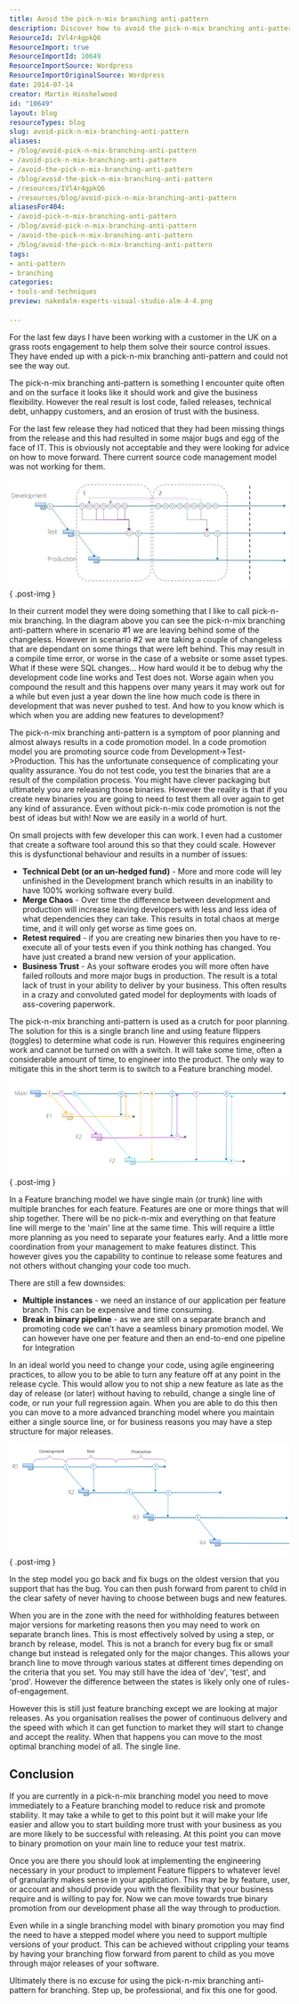 ```yaml
---
title: Avoid the pick-n-mix branching anti-pattern
description: Discover how to avoid the pick-n-mix branching anti-pattern in software development. Learn effective strategies to enhance code quality and team trust.
ResourceId: IVl4r4gpkQ6
ResourceImport: true
ResourceImportId: 10649
ResourceImportSource: Wordpress
ResourceImportOriginalSource: Wordpress
date: 2014-07-14
creator: Martin Hinshelwood
id: "10649"
layout: blog
resourceTypes: blog
slug: avoid-pick-n-mix-branching-anti-pattern
aliases:
- /blog/avoid-pick-n-mix-branching-anti-pattern
- /avoid-pick-n-mix-branching-anti-pattern
- /avoid-the-pick-n-mix-branching-anti-pattern
- /blog/avoid-the-pick-n-mix-branching-anti-pattern
- /resources/IVl4r4gpkQ6
- /resources/blog/avoid-pick-n-mix-branching-anti-pattern
aliasesFor404:
- /avoid-pick-n-mix-branching-anti-pattern
- /blog/avoid-pick-n-mix-branching-anti-pattern
- /avoid-the-pick-n-mix-branching-anti-pattern
- /blog/avoid-the-pick-n-mix-branching-anti-pattern
tags:
- anti-pattern
- branching
categories:
- tools-and-techniques
preview: nakedalm-experts-visual-studio-alm-4-4.png

---
```

For the last few days I have been working with a customer in the UK on a grass roots engagement to help them solve their source control issues. They have ended up with a pick-n-mix branching anti-pattern and could not see the way out.

The pick-n-mix branching anti-pattern is something I encounter quite often and on the surface it looks like it should work and give the business flexibility. However the real result is lost code, failed releases, technical debt, unhappy customers, and an erosion of trust with the business.

For the last few release they had noticed that they had been missing things from the release and this had resulted in some major bugs and egg of the face of IT. This is obviously not acceptable and they were looking for advice on how to move forward. There current source code management model was not working for them.

![clip_image001](images/clip_image0011-1-1.jpg "clip_image001")
{ .post-img }

In their current model they were doing something that I like to call pick-n-mix branching. In the diagram above you can see the pick-n-mix branching anti-pattern where in scenario #1 we are leaving behind some of the changeless. However in scenario #2 we are taking a couple of changeless that are dependant on some things that were left behind. This may result in a compile time error, or worse in the case of a website or some asset types. What if these were SQL changes... How hard would it be to debug why the development code line works and Test does not. Worse again when you compound the result and this happens over many years it may work out for a while but even just a year down the line how much code is there in development that was never pushed to test. And how to you know which is which when you are adding new features to development?

The pick-n-mix branching anti-pattern is a symptom of poor planning and almost always results in a code promotion model. In a code promotion model you are promoting source code from Development->Test->Production. This has the unfortunate consequence of complicating your quality assurance. You do not test code, you test the binaries that are a result of the compilation process. You might have clever packaging but ultimately you are releasing those binaries. However the reality is that if you create new binaries you are going to need to test them all over again to get any kind of assurance. Even without pick-n-mix code promotion is not the best of ideas but with! Now we are easily in a world of hurt.

On small projects with few developer this can work. I even had a customer that create a software tool around this so that they could scale. However this is dysfunctional behaviour and results in a number of issues:

- **Technical Debt (or an un-hedged fund)** - More and more code will ley unfinished in the Development branch which results in an inability to have 100% working software every build.
- **Merge Chaos** - Over time the difference between development and production will increase leaving developers with less and less idea of what dependencies they can take. This results in total chaos at merge time, and it will only get worse as time goes on.
- **Retest required** - if you are creating new binaries then you have to re-execute all of your tests even if you think nothing has changed. You have just created a brand new version of your application.
- **Business Trust** - As your software erodes you will more often have failed rollouts and more major bugs in production. The result is a total lack of trust in your ability to deliver by your business. This often results in a crazy and convoluted gated model for deployments with loads of ass-covering paperwork.

The pick-n-mix branching anti-pattern is used as a crutch for poor planning. The solution for this is a single branch line and using feature flippers (toggles) to determine what code is run. However this requires engineering work and cannot be turned on with a switch. It will take some time, often a considerable amount of time, to engineer into the product. The only way to mitigate this in the short term is to switch to a Feature branching model.

![clip_image002](images/clip_image0021-2-2.png "clip_image002")
{ .post-img }

In a Feature branching model we have single main (or trunk) line with multiple branches for each feature. Features are one or more things that will ship together. There will be no pick-n-mix and everything on that feature line will merge to the 'main' line at the same time. This will require a little more planning as you need to separate your features early. And a little more coordination from your management to make features distinct. This however gives you the capability to continue to release some features and not others without changing your code too much.

There are still a few downsides:

- **Multiple instances** - we need an instance of our application per feature branch. This can be expensive and time consuming.
- **Break in binary pipeline** - as we are still on a separate branch and promoting code we can't have a seamless binary promotion model. We can however have one per feature and then an end-to-end one pipeline for Integration

In an ideal world you need to change your code, using agile engineering practices, to allow you to be able to turn any feature off at any point in the release cycle. This would allow you to not ship a new feature as late as the day of release (or later) without having to rebuild, change a single line of code, or run your full regression again. When you are able to do this then you can move to a more advanced branching model where you maintain either a single source line, or for business reasons you may have a step structure for major releases.

![clip_image003](images/clip_image0031-3-3.png "clip_image003")
{ .post-img }

In the step model you go back and fix bugs on the oldest version that you support that has the bug. You can then push forward from parent to child in the clear safety of never having to choose between bugs and new features.

When you are in the zone with the need for withholding features between major versions for marketing reasons then you may need to work on separate branch lines. This is most effectively solved by using a step, or branch by release, model. This is not a branch for every bug fix or small change but instead is relegated only for the major changes. This allows your branch line to move through various states at different times depending on the criteria that you set. You may still have the idea of 'dev', 'test', and 'prod'. However the difference between the states is likely only one of rules-of-engagement.

However this is still just feature branching except we are looking at major releases. As you organisation realises the power of continuous delivery and the speed with which it can get function to market they will start to change and accept the reality. When that happens you can move to the most optimal branching model of all. The single line.

## Conclusion

If you are currently in a pick-n-mix branching model you need to move immediately to a Feature branching model to reduce risk and promote stability. It may take a while to get to this point but it will make your life easier and allow you to start building more trust with your business as you are more likely to be successful with releasing. At this point you can move to binary promotion on your main line to reduce your test matrix.

Once you are there you should look at implementing the engineering necessary in your product to implement Feature flippers to whatever level of granularity makes sense in your application. This may be by feature, user, or account and should provide you with the flexibility that your business require and is willing to pay for. Now we can move towards true binary promotion from our development phase all the way through to production.

Even while in a single branching model with binary promotion you may find the need to have a stepped model where you need to support multiple versions of your product. This can be achieved without crippling your teams by having your branching flow forward from parent to child as you move through major releases of your software.

Ultimately there is no excuse for using the pick-n-mix branching anti-pattern for branching. Step up, be professional, and fix this one for good.
